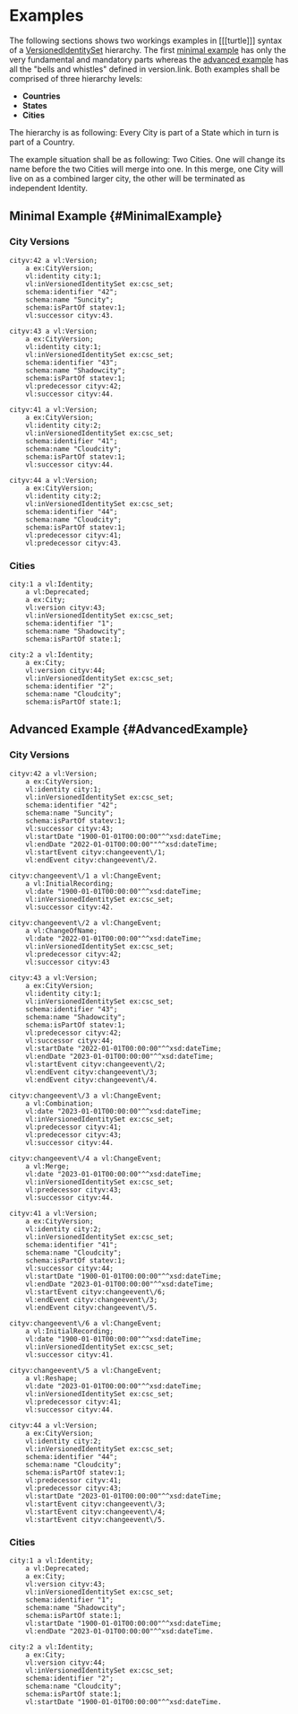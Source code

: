 # Examples

The following sections shows two workings examples in [[[turtle]]] syntax of a [VersionedIdentitySet](#VersionedIdentitySet) hierarchy. The first [minimal example](#MinimalExample) has only the very fundamental and mandatory parts whereas the [advanced example](#AdvancedExample) has all the "bells and whistles" defined in version.link. Both examples shall be comprised of three hierarchy levels:

* **Countries**
* **States**
* **Cities**

The hierarchy is as following: Every City is part of a State which in turn is part of a Country.

The example situation shall be as following: Two Cities. One will change its name before the two Cities will merge into one. In this merge, one City will live on as a combined larger city, the other will be terminated as independent Identity.

## Minimal Example {#MinimalExample}

### City Versions

<aside class='example' title='First Version of first City'>

```turtle example
cityv:42 a vl:Version;
    a ex:CityVersion;
    vl:identity city:1;
    vl:inVersionedIdentitySet ex:csc_set;
    schema:identifier "42";
    schema:name "Suncity";
    schema:isPartOf statev:1;
    vl:successor cityv:43.
```

</aside>


<aside class='example' title='Second Version of first City'>

```turtle example
cityv:43 a vl:Version;
    a ex:CityVersion;
    vl:identity city:1;
    vl:inVersionedIdentitySet ex:csc_set;
    schema:identifier "43";
    schema:name "Shadowcity";
    schema:isPartOf statev:1;
    vl:predecessor cityv:42;
    vl:successor cityv:44.
```

</aside>

<aside class='example' title='First Version of second City'>

```turtle example
cityv:41 a vl:Version;
    a ex:CityVersion;
    vl:identity city:2;
    vl:inVersionedIdentitySet ex:csc_set;
    schema:identifier "41";
    schema:name "Cloudcity";
    schema:isPartOf statev:1;
    vl:successor cityv:44.
```

</aside>

<aside class='example' title='Second Version of second City - after merge'>

```turtle example
cityv:44 a vl:Version;
    a ex:CityVersion;
    vl:identity city:2;
    vl:inVersionedIdentitySet ex:csc_set;
    schema:identifier "44";
    schema:name "Cloudcity";
    schema:isPartOf statev:1;
    vl:predecessor cityv:41;  
    vl:predecessor cityv:43.
```

</aside>

### Cities

<aside class='example' title='Second Version of second City - after merge'>

```turtle example
city:1 a vl:Identity;
    a vl:Deprecated;
    a ex:City;
    vl:version cityv:43;
    vl:inVersionedIdentitySet ex:csc_set;
    schema:identifier "1";
    schema:name "Shadowcity";
    schema:isPartOf state:1;
```

</aside>

<aside class='example' title='Second Version of second City - after merge'>

```turtle example
city:2 a vl:Identity;
    a ex:City;
    vl:version cityv:44;
    vl:inVersionedIdentitySet ex:csc_set;
    schema:identifier "2";
    schema:name "Cloudcity";
    schema:isPartOf state:1;
```

</aside>

## Advanced Example {#AdvancedExample}

### City Versions

<aside class='example' title='First Version of first City'>

```turtle example
cityv:42 a vl:Version;
    a ex:CityVersion;
    vl:identity city:1;
    vl:inVersionedIdentitySet ex:csc_set;
    schema:identifier "42";
    schema:name "Suncity";
    schema:isPartOf statev:1;
    vl:successor cityv:43;
    vl:startDate "1900-01-01T00:00:00"^^xsd:dateTime;
    vl:endDate "2022-01-01T00:00:00""^^xsd:dateTime;
    vl:startEvent cityv:changeevent\/1;
    vl:endEvent cityv:changeevent\/2.
    
cityv:changeevent\/1 a vl:ChangeEvent;
    a vl:InitialRecording;
    vl:date "1900-01-01T00:00:00"^^xsd:dateTime;
    vl:inVersionedIdentitySet ex:csc_set;
    vl:successor cityv:42.
    
cityv:changeevent\/2 a vl:ChangeEvent;
    a vl:ChangeOfName;
    vl:date "2022-01-01T00:00:00"^^xsd:dateTime;
    vl:inVersionedIdentitySet ex:csc_set;
    vl:predecessor cityv:42;
    vl:successor cityv:43
```

</aside>


<aside class='example' title='Second Version of first City'>

```turtle example
cityv:43 a vl:Version;
    a ex:CityVersion;
    vl:identity city:1;
    vl:inVersionedIdentitySet ex:csc_set;
    schema:identifier "43";
    schema:name "Shadowcity";
    schema:isPartOf statev:1;
    vl:predecessor cityv:42;
    vl:successor cityv:44;
    vl:startDate "2022-01-01T00:00:00"^^xsd:dateTime;
    vl:endDate "2023-01-01T00:00:00"^^xsd:dateTime;
    vl:startEvent cityv:changeevent\/2;
    vl:endEvent cityv:changeevent\/3;
    vl:endEvent cityv:changeevent\/4.
    
cityv:changeevent\/3 a vl:ChangeEvent;
    a vl:Combination;
    vl:date "2023-01-01T00:00:00"^^xsd:dateTime;
    vl:inVersionedIdentitySet ex:csc_set;
    vl:predecessor cityv:41;
    vl:predecessor cityv:43;
    vl:successor cityv:44.

cityv:changeevent\/4 a vl:ChangeEvent;
    a vl:Merge;
    vl:date "2023-01-01T00:00:00"^^xsd:dateTime;
    vl:inVersionedIdentitySet ex:csc_set;
    vl:predecessor cityv:43;
    vl:successor cityv:44.
```

</aside>

<aside class='example' title='First Version of second City'>

```turtle example
cityv:41 a vl:Version;
    a ex:CityVersion;
    vl:identity city:2;
    vl:inVersionedIdentitySet ex:csc_set;
    schema:identifier "41";
    schema:name "Cloudcity";
    schema:isPartOf statev:1;
    vl:successor cityv:44;
    vl:startDate "1900-01-01T00:00:00"^^xsd:dateTime;
    vl:endDate "2023-01-01T00:00:00"^^xsd:dateTime;
    vl:startEvent cityv:changeevent\/6;
    vl:endEvent cityv:changeevent\/3;
    vl:endEvent cityv:changeevent\/5.
    
cityv:changeevent\/6 a vl:ChangeEvent;
    a vl:InitialRecording;
    vl:date "1900-01-01T00:00:00"^^xsd:dateTime;
    vl:inVersionedIdentitySet ex:csc_set;
    vl:successor cityv:41.

cityv:changeevent\/5 a vl:ChangeEvent;
    a vl:Reshape;
    vl:date "2023-01-01T00:00:00"^^xsd:dateTime;
    vl:inVersionedIdentitySet ex:csc_set;
    vl:predecessor cityv:41;
    vl:successor cityv:44.
```

</aside>

<aside class='example' title='Second Version of second City - after merge'>

```turtle example
cityv:44 a vl:Version;
    a ex:CityVersion;
    vl:identity city:2;
    vl:inVersionedIdentitySet ex:csc_set;
    schema:identifier "44";
    schema:name "Cloudcity";
    schema:isPartOf statev:1;
    vl:predecessor cityv:41;  
    vl:predecessor cityv:43;
    vl:startDate "2023-01-01T00:00:00"^^xsd:dateTime;
    vl:startEvent cityv:changeevent\/3;
    vl:startEvent cityv:changeevent\/4;
    vl:startEvent cityv:changeevent\/5.
```

</aside>

### Cities

<aside class='example' title='Second Version of second City - after merge'>

```turtle example
city:1 a vl:Identity;
    a vl:Deprecated;
    a ex:City;
    vl:version cityv:43;
    vl:inVersionedIdentitySet ex:csc_set;
    schema:identifier "1";
    schema:name "Shadowcity";
    schema:isPartOf state:1;
    vl:startDate "1900-01-01T00:00:00"^^xsd:dateTime;
    vl:endDate "2023-01-01T00:00:00"^^xsd:dateTime.
```

</aside>

<aside class='example' title='Second Version of second City - after merge'>

```turtle example
city:2 a vl:Identity;
    a ex:City;
    vl:version cityv:44;
    vl:inVersionedIdentitySet ex:csc_set;
    schema:identifier "2";
    schema:name "Cloudcity";
    schema:isPartOf state:1;
    vl:startDate "1900-01-01T00:00:00"^^xsd:dateTime.
```

</aside>
